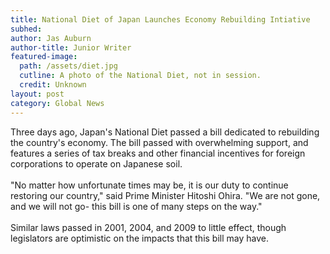 ```yaml
---
title: National Diet of Japan Launches Economy Rebuilding Intiative
subhed: 
author: Jas Auburn
author-title: Junior Writer
featured-image: 
  path: /assets/diet.jpg
  cutline: A photo of the National Diet, not in session.
  credit: Unknown
layout: post
category: Global News
---
```


<p class="article">Three days ago, Japan's National Diet passed a bill dedicated to rebuilding the country's economy. The bill passed with overwhelming support, and features a series of tax breaks and other financial incentives for foreign corporations to operate on Japanese soil. 
<br/><br/>
"No matter how unfortunate times may be, it is our duty to continue restoring our country," said Prime Minister Hitoshi Ohira. "We are not gone, and we will not go- this bill is one of many steps on the way."
<br/><br/>
Similar laws passed in 2001, 2004, and 2009 to little effect, though legislators are optimistic on the impacts that this bill may have.
</p>

